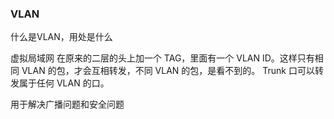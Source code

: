### VLAN

什么是VLAN，用处是什么

虚拟局域网 在原来的二层的头上加一个 TAG，里面有一个 VLAN ID。这样只有相同 VLAN 的包，才会互相转发，不同 VLAN 的包，是看不到的。 Trunk 口可以转发属于任何 VLAN 的口。

用于解决广播问题和安全问题
